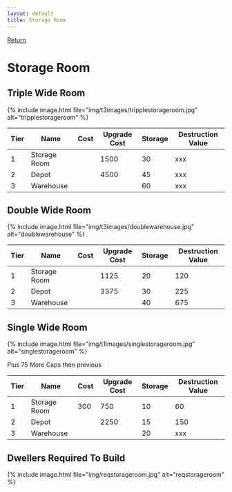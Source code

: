 ```yaml
---
layout: default
title: Storage Room
---
```

[Return](../index.html)

Storage Room
===========

## Triple Wide Room

{% include image.html file="img/t3images/tripplestorageroom.jpg" alt="tripplestorageroom" %}

Tier | Name | Cost | Upgrade Cost | Storage | Destruction Value
------|------|------|------|------|------
1 | Storage Room | | 1500 | 30 | xxx
2 | Depot | | 4500 | 45 | xxx
3 | Warehouse | | | 60 | xxx

## Double Wide Room

{% include image.html file="img/t3images/doublewarehouse.jpg" alt="doublewarehouse" %}

Tier | Name | Cost | Upgrade Cost | Storage | Destruction Value
------|------|------|------|------|------
1 | Storage Room | | 1125 | 20 | 120
2 | Depot | | 3375 | 30 | 225
3 | Warehouse | |  | 40 | 675

## Single Wide Room

{% include image.html file="img/t1images/singlestorageroom.jpg" alt="singlestorageroom" %}

Plus 75 More Caps then previous

Tier | Name | Cost | Upgrade Cost | Storage | Destruction Value
------|------|------|------|------|------
1 | Storage Room | 300 | 750 | 10 | 60
2 | Depot | | 2250 | 15 | 150
3 | Warehouse | | | 20 | xxx

## Dwellers Required To Build

{% include image.html file="img/reqstorageroom.jpg" alt="reqstorageroom" %}
